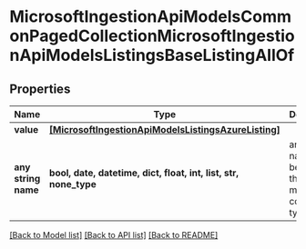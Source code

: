# MicrosoftIngestionApiModelsCommonPagedCollectionMicrosoftIngestionApiModelsListingsBaseListingAllOf


## Properties
Name | Type | Description | Notes
------------ | ------------- | ------------- | -------------
**value** | [**[MicrosoftIngestionApiModelsListingsAzureListing]**](MicrosoftIngestionApiModelsListingsAzureListing.md) |  | [optional] 
**any string name** | **bool, date, datetime, dict, float, int, list, str, none_type** | any string name can be used but the value must be the correct type | [optional]

[[Back to Model list]](../README.md#documentation-for-models) [[Back to API list]](../README.md#documentation-for-api-endpoints) [[Back to README]](../README.md)


